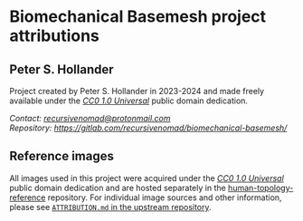 # Biomechanical Basemesh project attributions




## Peter S. Hollander

Project created by Peter S. Hollander in 2023-2024 and made freely available under the [*CC0 1.0 Universal*][URL-CC0] public domain dedication.

*Contact: <recursivenomad@protonmail.com>*  
*Repository: <https://gitlab.com/recursivenomad/biomechanical-basemesh/>*


## Reference images

All images used in this project were acquired under the [*CC0 1.0 Universal*][URL-CC0] public domain dedication and are hosted separately in the [human-topology-reference][URL-Image-Repo] repository.
For individual image sources and other information, please see [`ATTRIBUTION.md` in the upstream repository][URL-Image-Attribution].




[URL-CC0]: <https://creativecommons.org/publicdomain/zero/1.0/>

[URL-Image-Attribution]: <https://github.com/recursivenomad/human-topology-reference/blob/main/ATTRIBUTION.md>
[URL-Image-Repo]: <https://github.com/recursivenomad/human-topology-reference/>
